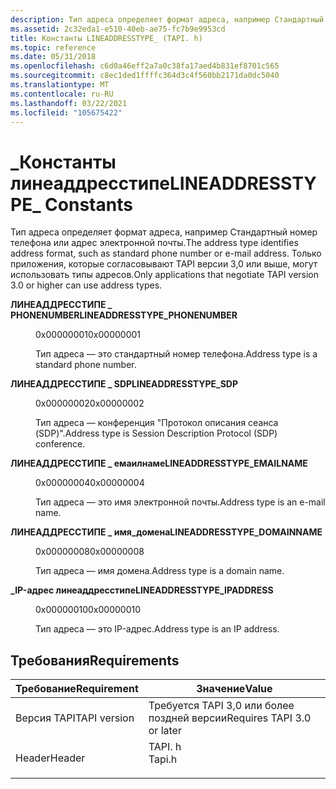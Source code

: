 ```yaml
---
description: Тип адреса определяет формат адреса, например Стандартный номер телефона или адрес электронной почты. Только приложения, которые согласовывают TAPI версии 3,0 или выше, могут использовать типы адресов.
ms.assetid: 2c32eda1-e510-40eb-ae75-fc7b9e9953cd
title: Константы LINEADDRESSTYPE_ (TAPI. h)
ms.topic: reference
ms.date: 05/31/2018
ms.openlocfilehash: c6d0a46eff2a7a0c38fa17aed4b831ef8701c565
ms.sourcegitcommit: c8ec1ded1ffffc364d3c4f560bb2171da0dc5040
ms.translationtype: MT
ms.contentlocale: ru-RU
ms.lasthandoff: 03/22/2021
ms.locfileid: "105675422"
---
```

# <a name="lineaddresstype_-constants"></a><span data-ttu-id="6ea8e-104">\_Константы линеаддресстипе</span><span class="sxs-lookup"><span data-stu-id="6ea8e-104">LINEADDRESSTYPE\_ Constants</span></span>

<span data-ttu-id="6ea8e-105">Тип адреса определяет формат адреса, например Стандартный номер телефона или адрес электронной почты.</span><span class="sxs-lookup"><span data-stu-id="6ea8e-105">The address type identifies address format, such as standard phone number or e-mail address.</span></span> <span data-ttu-id="6ea8e-106">Только приложения, которые согласовывают TAPI версии 3,0 или выше, могут использовать типы адресов.</span><span class="sxs-lookup"><span data-stu-id="6ea8e-106">Only applications that negotiate TAPI version 3.0 or higher can use address types.</span></span>

<dl> <dt>

<span data-ttu-id="6ea8e-107"><span id="LINEADDRESSTYPE_PHONENUMBER"></span><span id="lineaddresstype_phonenumber"></span>**ЛИНЕАДДРЕССТИПЕ \_ PHONENUMBER**</span><span class="sxs-lookup"><span data-stu-id="6ea8e-107"><span id="LINEADDRESSTYPE_PHONENUMBER"></span><span id="lineaddresstype_phonenumber"></span>**LINEADDRESSTYPE\_PHONENUMBER**</span></span>
</dt> <dd> <dl> <dt>

<span data-ttu-id="6ea8e-108">0x00000001</span><span class="sxs-lookup"><span data-stu-id="6ea8e-108">0x00000001</span></span>
</dt> <dt>



<span data-ttu-id="6ea8e-109">Тип адреса — это стандартный номер телефона.</span><span class="sxs-lookup"><span data-stu-id="6ea8e-109">Address type is a standard phone number.</span></span>


</dt> </dl> </dd> <dt>

<span data-ttu-id="6ea8e-110"><span id="LINEADDRESSTYPE_SDP"></span><span id="lineaddresstype_sdp"></span>**ЛИНЕАДДРЕССТИПЕ \_ SDP**</span><span class="sxs-lookup"><span data-stu-id="6ea8e-110"><span id="LINEADDRESSTYPE_SDP"></span><span id="lineaddresstype_sdp"></span>**LINEADDRESSTYPE\_SDP**</span></span>
</dt> <dd> <dl> <dt>

<span data-ttu-id="6ea8e-111">0x00000002</span><span class="sxs-lookup"><span data-stu-id="6ea8e-111">0x00000002</span></span>
</dt> <dt>



<span data-ttu-id="6ea8e-112">Тип адреса — конференция "Протокол описания сеанса (SDP)".</span><span class="sxs-lookup"><span data-stu-id="6ea8e-112">Address type is Session Description Protocol (SDP) conference.</span></span>


</dt> </dl> </dd> <dt>

<span data-ttu-id="6ea8e-113"><span id="LINEADDRESSTYPE_EMAILNAME"></span><span id="lineaddresstype_emailname"></span>**ЛИНЕАДДРЕССТИПЕ \_ емаилнаме**</span><span class="sxs-lookup"><span data-stu-id="6ea8e-113"><span id="LINEADDRESSTYPE_EMAILNAME"></span><span id="lineaddresstype_emailname"></span>**LINEADDRESSTYPE\_EMAILNAME**</span></span>
</dt> <dd> <dl> <dt>

<span data-ttu-id="6ea8e-114">0x00000004</span><span class="sxs-lookup"><span data-stu-id="6ea8e-114">0x00000004</span></span>
</dt> <dt>



<span data-ttu-id="6ea8e-115">Тип адреса — это имя электронной почты.</span><span class="sxs-lookup"><span data-stu-id="6ea8e-115">Address type is an e-mail name.</span></span>


</dt> </dl> </dd> <dt>

<span data-ttu-id="6ea8e-116"><span id="LINEADDRESSTYPE_DOMAINNAME"></span><span id="lineaddresstype_domainname"></span>**ЛИНЕАДДРЕССТИПЕ \_ имя_домена**</span><span class="sxs-lookup"><span data-stu-id="6ea8e-116"><span id="LINEADDRESSTYPE_DOMAINNAME"></span><span id="lineaddresstype_domainname"></span>**LINEADDRESSTYPE\_DOMAINNAME**</span></span>
</dt> <dd> <dl> <dt>

<span data-ttu-id="6ea8e-117">0x00000008</span><span class="sxs-lookup"><span data-stu-id="6ea8e-117">0x00000008</span></span>
</dt> <dt>



<span data-ttu-id="6ea8e-118">Тип адреса — имя домена.</span><span class="sxs-lookup"><span data-stu-id="6ea8e-118">Address type is a domain name.</span></span>


</dt> </dl> </dd> <dt>

<span data-ttu-id="6ea8e-119"><span id="LINEADDRESSTYPE_IPADDRESS"></span><span id="lineaddresstype_ipaddress"></span>**\_IP-адрес линеаддресстипе**</span><span class="sxs-lookup"><span data-stu-id="6ea8e-119"><span id="LINEADDRESSTYPE_IPADDRESS"></span><span id="lineaddresstype_ipaddress"></span>**LINEADDRESSTYPE\_IPADDRESS**</span></span>
</dt> <dd> <dl> <dt>

<span data-ttu-id="6ea8e-120">0x00000010</span><span class="sxs-lookup"><span data-stu-id="6ea8e-120">0x00000010</span></span>
</dt> <dt>



<span data-ttu-id="6ea8e-121">Тип адреса — это IP-адрес.</span><span class="sxs-lookup"><span data-stu-id="6ea8e-121">Address type is an IP address.</span></span>


</dt> </dl> </dd> </dl>

## <a name="requirements"></a><span data-ttu-id="6ea8e-122">Требования</span><span class="sxs-lookup"><span data-stu-id="6ea8e-122">Requirements</span></span>



| <span data-ttu-id="6ea8e-123">Требование</span><span class="sxs-lookup"><span data-stu-id="6ea8e-123">Requirement</span></span> | <span data-ttu-id="6ea8e-124">Значение</span><span class="sxs-lookup"><span data-stu-id="6ea8e-124">Value</span></span> |
|-------------------------|-----------------------------------------------------------------------------------|
| <span data-ttu-id="6ea8e-125">Версия TAPI</span><span class="sxs-lookup"><span data-stu-id="6ea8e-125">TAPI version</span></span><br/> | <span data-ttu-id="6ea8e-126">Требуется TAPI 3,0 или более поздней версии</span><span class="sxs-lookup"><span data-stu-id="6ea8e-126">Requires TAPI 3.0 or later</span></span><br/>                                             |
| <span data-ttu-id="6ea8e-127">Header</span><span class="sxs-lookup"><span data-stu-id="6ea8e-127">Header</span></span><br/>       | <dl> <span data-ttu-id="6ea8e-128"><dt>TAPI. h</dt></span><span class="sxs-lookup"><span data-stu-id="6ea8e-128"><dt>Tapi.h</dt></span></span> </dl> |



 

 




